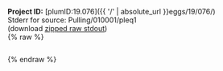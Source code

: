 **Project ID:** [plumID:19.076]({{ '/' | absolute_url }}eggs/19/076/)  
Stderr for source:  Pulling/010001/pleq1   
(download [zipped raw stdout](pleq1.plumed_master.stdout.txt.zip))  
{% raw %}
<pre>
</pre>
{% endraw %}
